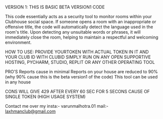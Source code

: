 VERSION 1: 
THIS IS BASIC BETA VERSION1 CODE

This code essentially acts as a security tool to monitor rooms within your Clubhouse social space. If someone opens a room with an inappropriate or offensive title, the code will automatically detect the language used in the room's title. Upon detecting any unsuitable words or phrases, it will immediately close the room, helping to maintain a respectful and welcoming environment.

HOW TO USE:
PROVIDE YOURTOKEN WITH ACTUAL TOKEN IN IT AND YOUR CLUB ID WITH CLUBID 
SIMPLY RUN ON ANY OPEN SUPPORTIVE HOSTING, PYCHARM, STUDIO, REPLIT OR ANY OTHER OPERATING TOOL

PRO'S
Reports cause in minimal
Reports on your house are reduced to 90%(why 90% cause this is the beta version1 of the code)
This tool can be used in any house 

CONS
WILL GIVE 429 AFTER EVERY 60 SEC FOR 5 SECONS CAUSE OF SINGLE TOKEN (HIGH USAGE SYSTEM)

Contact me over my 
insta:-
varunmalhotra.01
mail:-
laxhmanclub@gmail.com
